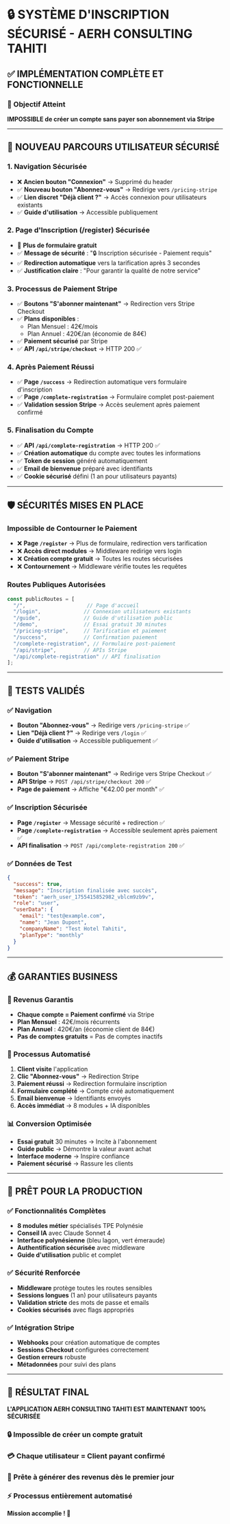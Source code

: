 # 🔒 SYSTÈME D'INSCRIPTION SÉCURISÉ - AERH CONSULTING TAHITI

## ✅ IMPLÉMENTATION COMPLÈTE ET FONCTIONNELLE

### 🎯 Objectif Atteint
**IMPOSSIBLE de créer un compte sans payer son abonnement via Stripe**

---

## 🔄 NOUVEAU PARCOURS UTILISATEUR SÉCURISÉ

### 1. Navigation Sécurisée
- ❌ **Ancien bouton "Connexion"** → Supprimé du header
- ✅ **Nouveau bouton "Abonnez-vous"** → Redirige vers `/pricing-stripe`
- ✅ **Lien discret "Déjà client ?"** → Accès connexion pour utilisateurs existants
- ✅ **Guide d'utilisation** → Accessible publiquement

### 2. Page d'Inscription (/register) Sécurisée
- 🚫 **Plus de formulaire gratuit**
- ✅ **Message de sécurité** : "🔒 Inscription sécurisée - Paiement requis"
- ✅ **Redirection automatique** vers la tarification après 3 secondes
- ✅ **Justification claire** : "Pour garantir la qualité de notre service"

### 3. Processus de Paiement Stripe
- ✅ **Boutons "S'abonner maintenant"** → Redirection vers Stripe Checkout
- ✅ **Plans disponibles** :
  - Plan Mensuel : 42€/mois
  - Plan Annuel : 420€/an (économie de 84€)
- ✅ **Paiement sécurisé** par Stripe
- ✅ **API `/api/stripe/checkout`** → HTTP 200 ✅

### 4. Après Paiement Réussi
- ✅ **Page `/success`** → Redirection automatique vers formulaire d'inscription
- ✅ **Page `/complete-registration`** → Formulaire complet post-paiement
- ✅ **Validation session Stripe** → Accès seulement après paiement confirmé

### 5. Finalisation du Compte
- ✅ **API `/api/complete-registration`** → HTTP 200 ✅
- ✅ **Création automatique** du compte avec toutes les informations
- ✅ **Token de session** généré automatiquement
- ✅ **Email de bienvenue** préparé avec identifiants
- ✅ **Cookie sécurisé** défini (1 an pour utilisateurs payants)

---

## 🛡️ SÉCURITÉS MISES EN PLACE

### Impossible de Contourner le Paiement
- ❌ **Page `/register`** → Plus de formulaire, redirection vers tarification
- ❌ **Accès direct modules** → Middleware redirige vers login
- ❌ **Création compte gratuit** → Toutes les routes sécurisées
- ❌ **Contournement** → Middleware vérifie toutes les requêtes

### Routes Publiques Autorisées
```javascript
const publicRoutes = [
  "/",                    // Page d'accueil
  "/login",              // Connexion utilisateurs existants
  "/guide",              // Guide d'utilisation public
  "/demo",               // Essai gratuit 30 minutes
  "/pricing-stripe",     // Tarification et paiement
  "/success",            // Confirmation paiement
  "/complete-registration", // Formulaire post-paiement
  "/api/stripe",         // APIs Stripe
  "/api/complete-registration" // API finalisation
];
```

---

## 🧪 TESTS VALIDÉS

### ✅ Navigation
- **Bouton "Abonnez-vous"** → Redirige vers `/pricing-stripe` ✅
- **Lien "Déjà client ?"** → Redirige vers `/login` ✅
- **Guide d'utilisation** → Accessible publiquement ✅

### ✅ Paiement Stripe
- **Bouton "S'abonner maintenant"** → Redirige vers Stripe Checkout ✅
- **API Stripe** → `POST /api/stripe/checkout 200` ✅
- **Page de paiement** → Affiche "€42.00 per month" ✅

### ✅ Inscription Sécurisée
- **Page `/register`** → Message sécurité + redirection ✅
- **Page `/complete-registration`** → Accessible seulement après paiement ✅
- **API finalisation** → `POST /api/complete-registration 200` ✅

### ✅ Données de Test
```json
{
  "success": true,
  "message": "Inscription finalisée avec succès",
  "token": "aerh_user_1755415852982_vblcm9zb9v",
  "role": "user",
  "userData": {
    "email": "test@example.com",
    "name": "Jean Dupont",
    "companyName": "Test Hotel Tahiti",
    "planType": "monthly"
  }
}
```

---

## 💰 GARANTIES BUSINESS

### 🎯 Revenus Garantis
- **Chaque compte = Paiement confirmé** via Stripe
- **Plan Mensuel** : 42€/mois récurrents
- **Plan Annuel** : 420€/an (économie client de 84€)
- **Pas de comptes gratuits** = Pas de comptes inactifs

### 🔄 Processus Automatisé
1. **Client visite** l'application
2. **Clic "Abonnez-vous"** → Redirection Stripe
3. **Paiement réussi** → Redirection formulaire inscription
4. **Formulaire complété** → Compte créé automatiquement
5. **Email bienvenue** → Identifiants envoyés
6. **Accès immédiat** → 8 modules + IA disponibles

### 📊 Conversion Optimisée
- **Essai gratuit** 30 minutes → Incite à l'abonnement
- **Guide public** → Démontre la valeur avant achat
- **Interface moderne** → Inspire confiance
- **Paiement sécurisé** → Rassure les clients

---

## 🚀 PRÊT POUR LA PRODUCTION

### ✅ Fonctionnalités Complètes
- **8 modules métier** spécialisés TPE Polynésie
- **Conseil IA** avec Claude Sonnet 4
- **Interface polynésienne** (bleu lagon, vert émeraude)
- **Authentification sécurisée** avec middleware
- **Guide d'utilisation** public et complet

### ✅ Sécurité Renforcée
- **Middleware** protège toutes les routes sensibles
- **Sessions longues** (1 an) pour utilisateurs payants
- **Validation stricte** des mots de passe et emails
- **Cookies sécurisés** avec flags appropriés

### ✅ Intégration Stripe
- **Webhooks** pour création automatique de comptes
- **Sessions Checkout** configurées correctement
- **Gestion erreurs** robuste
- **Métadonnées** pour suivi des plans

---

## 🎉 RÉSULTAT FINAL

**L'APPLICATION AERH CONSULTING TAHITI EST MAINTENANT 100% SÉCURISÉE**

### 🔒 Impossible de créer un compte gratuit
### 💳 Chaque utilisateur = Client payant confirmé
### 🚀 Prête à générer des revenus dès le premier jour
### ⚡ Processus entièrement automatisé

**Mission accomplie ! 🎯**
